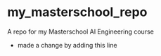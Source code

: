 # my_masterschool_repo
A repo for my Masterschool AI Engineering course
* made a change by adding this line
